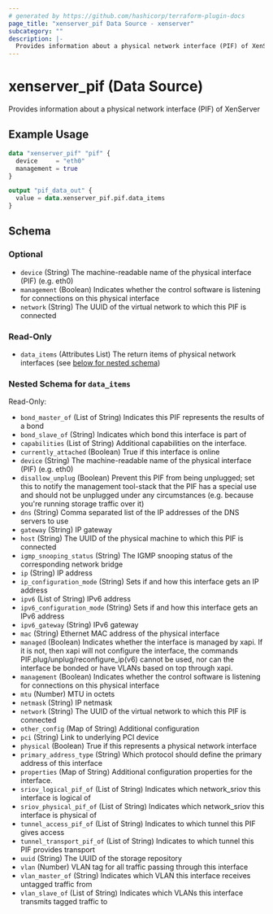 ```yaml
---
# generated by https://github.com/hashicorp/terraform-plugin-docs
page_title: "xenserver_pif Data Source - xenserver"
subcategory: ""
description: |-
  Provides information about a physical network interface (PIF) of XenServer
---
```


# xenserver_pif (Data Source)

Provides information about a physical network interface (PIF) of XenServer

## Example Usage

```terraform
data "xenserver_pif" "pif" {
  device     = "eth0"
  management = true
}

output "pif_data_out" {
  value = data.xenserver_pif.pif.data_items
}
```

<!-- schema generated by tfplugindocs -->
## Schema

### Optional

- `device` (String) The machine-readable name of the physical interface (PIF) (e.g. eth0)
- `management` (Boolean) Indicates whether the control software is listening for connections on this physical interface
- `network` (String) The UUID of the virtual network to which this PIF is connected

### Read-Only

- `data_items` (Attributes List) The return items of physical network interfaces (see [below for nested schema](#nestedatt--data_items))

<a id="nestedatt--data_items"></a>
### Nested Schema for `data_items`

Read-Only:

- `bond_master_of` (List of String) Indicates this PIF represents the results of a bond
- `bond_slave_of` (String) Indicates which bond this interface is part of
- `capabilities` (List of String) Additional capabilities on the interface.
- `currently_attached` (Boolean) True if this interface is online
- `device` (String) The machine-readable name of the physical interface (PIF) (e.g. eth0)
- `disallow_unplug` (Boolean) Prevent this PIF from being unplugged; set this to notify the management tool-stack that the PIF has a special use and should not be unplugged under any circumstances (e.g. because you're running storage traffic over it)
- `dns` (String) Comma separated list of the IP addresses of the DNS servers to use
- `gateway` (String) IP gateway
- `host` (String) The UUID of the physical machine to which this PIF is connected
- `igmp_snooping_status` (String) The IGMP snooping status of the corresponding network bridge
- `ip` (String) IP address
- `ip_configuration_mode` (String) Sets if and how this interface gets an IP address
- `ipv6` (List of String) IPv6 address
- `ipv6_configuration_mode` (String) Sets if and how this interface gets an IPv6 address
- `ipv6_gateway` (String) IPv6 gateway
- `mac` (String) Ethernet MAC address of the physical interface
- `managed` (Boolean) Indicates whether the interface is managed by xapi. If it is not, then xapi will not configure the interface, the commands PIF.plug/unplug/reconfigure_ip(v6) cannot be used, nor can the interface be bonded or have VLANs based on top through xapi.
- `management` (Boolean) Indicates whether the control software is listening for connections on this physical interface
- `mtu` (Number) MTU in octets
- `netmask` (String) IP netmask
- `network` (String) The UUID of the virtual network to which this PIF is connected
- `other_config` (Map of String) Additional configuration
- `pci` (String) Link to underlying PCI device
- `physical` (Boolean) True if this represents a physical network interface
- `primary_address_type` (String) Which protocol should define the primary address of this interface
- `properties` (Map of String) Additional configuration properties for the interface.
- `sriov_logical_pif_of` (List of String) Indicates which network_sriov this interface is logical of
- `sriov_physical_pif_of` (List of String) Indicates which network_sriov this interface is physical of
- `tunnel_access_pif_of` (List of String) Indicates to which tunnel this PIF gives access
- `tunnel_transport_pif_of` (List of String) Indicates to which tunnel this PIF provides transport
- `uuid` (String) The UUID of the storage repository
- `vlan` (Number) VLAN tag for all traffic passing through this interface
- `vlan_master_of` (String) Indicates which VLAN this interface receives untagged traffic from
- `vlan_slave_of` (List of String) Indicates which VLANs this interface transmits tagged traffic to
